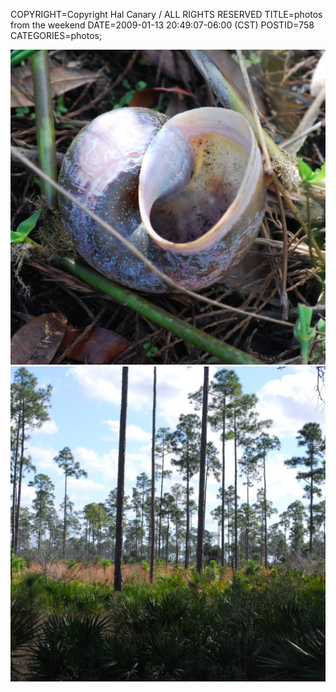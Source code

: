 COPYRIGHT=Copyright Hal Canary / ALL RIGHTS RESERVED
TITLE=photos from the weekend
DATE=2009-01-13 20:49:07-06:00 (CST)
POSTID=758
CATEGORIES=photos;

![[]](/photos/2009-01-11_112610_Snailshell.jpg)  
![[]](/photos/2009-01-11_111725_Pine_Flatwoods.jpg)
